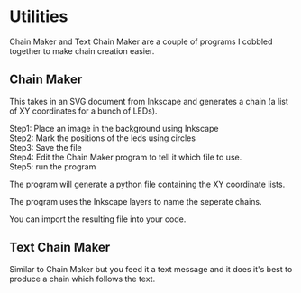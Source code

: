 # Utilities

Chain Maker and Text Chain Maker are a couple of programs I cobbled together to make chain creation easier.

## Chain Maker

This takes in an SVG document from Inkscape and generates a chain (a list of XY coordinates for a bunch of LEDs).

Step1: Place an image in the background using Inkscape  
Step2: Mark the positions of the leds using circles  
Step3: Save the file  
Step4: Edit the Chain Maker program to tell it which file to use.  
Step5: run the program  

The program will generate a python file containing the XY coordinate lists.

The program uses the Inkscape layers to name the seperate chains.

You can import the resulting file into your code.

## Text Chain Maker

Similar to Chain Maker but you feed it a text message and it does it's best to produce a chain which follows the text.



